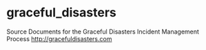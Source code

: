 graceful_disasters
==================

Source Documents for the Graceful Disasters Incident Management Process http://gracefuldisasters.com

